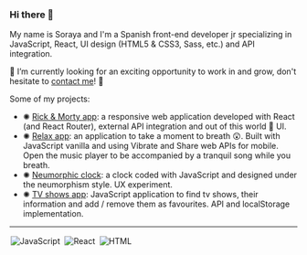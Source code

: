 ### Hi there 👯

My name is Soraya and I'm a Spanish front-end developer jr specializing in JavaScript, React, UI design (HTML5 & CSS3, Sass, etc.) and API integration.

🔭 I’m currently looking for an exciting opportunity to work in and grow, don't hesitate to [contact me](https://twitter.com/SocialSoraya)! 💬

Some of my projects:
- ✺ [Rick & Morty app](https://github.com/sorayav/modulo-3-evaluacion-final-sorayav): a responsive web application developed with React (and React Router), external API integration and out of this world 👾 UI.
- ✺ [Relax app](https://github.com/sorayav/relax-app): an application to take a moment to breath 😲. Built with JavaScript vanilla and using Vibrate and Share web APIs for mobile. Open the music player to be accompanied by a tranquil song while you breath.
- ✺ [Neumorphic clock](https://github.com/sorayav/js-clock): a clock coded with JavaScript and designed under the neumorphism style. UX experiment.
- ✺ [TV shows app](https://github.com/sorayav/modulo-2-evaluacion-final-sorayav): JavaScript application to find tv shows, their information and add / remove them as favourites. API and localStorage implementation.

---
<p align:"center">
<img src="https://github.com/MikeCodesDotNET/ColoredBadges/blob/master/svg/dev/js.svg" alt="JavaScript" style="vertical-align:top; margin:2px">
<img src="https://github.com/MikeCodesDotNET/ColoredBadges/blob/master/svg/dev/react.svg" alt="React" style="vertical-align:top; margin:2px">
<img src="https://github.com/MikeCodesDotNET/ColoredBadges/blob/master/svg/dev/html.svg" alt="HTML" style="vertical-align:top; margin:2px">
</p>

<!--
**sorayav/sorayav** is a ✨ _special_ ✨ repository because its `README.md` (this file) appears on your GitHub profile.


- 🌱 I’m currently learning 
- 💬 Ask me about ...
- ⚡ Fun fact: ...
-->
